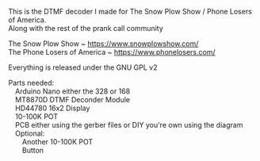 This is the DTMF decoder I made for The Snow Plow Show / Phone Losers of America.<br>
Along with the rest of the prank call community<p>

The Snow Plow Show ~ https://www.snowplowshow.com/<br>
The Phone Losers of America ~ https://www.phonelosers.com/<p>

Everything is released under the GNU GPL v2<p>

Parts needed:<br>
  &emsp;Arduino Nano either the 328 or 168<br>
  &emsp;MT8870D DTMF Deconder Module<br>
  &emsp;HD44780 16x2 Display<br>
  &emsp;10-100K POT<br>
  &emsp;PCB either using the gerber files or DIY you're own using the diagram<br>
  &emsp;Optional:<br>
    &emsp;&emsp;Another 10-100K POT<br>
    &emsp;&emsp;Button<br>
